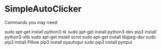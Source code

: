 # SimpleAutoClicker


Commands you may need:

sudo apt-get install python3-tk
sudo apt-get install python3-dev
pip3 install python3-xlib
sudo apt-get install scrot
sudo apt-get install libjpeg-dev
sudo pip3 install Pillow
pip3 install pyautogui
sudo pip3 install pynput
